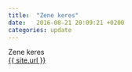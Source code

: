 ```yaml
---
title:  "Zene keres"
date:   2016-08-21 20:09:21 +0200
categories: update
---
```

Zene keres<br/>
<a href="{{ site.url }}">{{ site.url }}</a>

<link rel="alternate" type="application/rss+xml" title="{{ site.url }}" href="{{ site.url }}/feed.xml">
